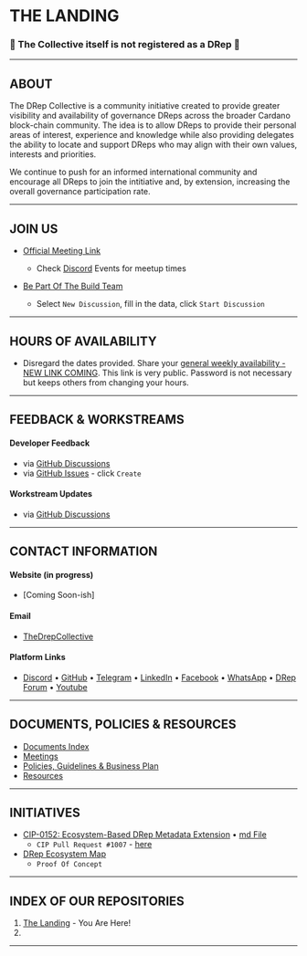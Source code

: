 # THE LANDING
### 🛑 The Collective itself is not registered as a DRep 🛑
---

## ABOUT
The DRep Collective is a community initiative created to provide greater visibility and availability of governance DReps across the broader Cardano block-chain community. The idea is to allow DReps to provide their personal areas of interest, experience and knowledge while also providing delegates the ability to locate and support DReps who may align with their own values, interests and priorities.

We continue to push for an informed international community and encourage all DReps to join the intitiative and, by extension, increasing the overall governance participation rate.

---

## JOIN US
- [Official Meeting Link](https://meet.jit.si/Drep-Collective)
   - Check [Discord](https://discord.gg/VHzZCBxNDm) Events for meetup times
 
- [Be Part Of The Build Team](https://github.com/orgs/DRep-Collective/discussions/categories/workstream_onboarding)
   - Select `New Discussion`, fill in the data, click `Start Discussion`

---

## HOURS OF AVAILABILITY
- Disregard the dates provided. Share your [general weekly availability - NEW LINK COMING](). This link is very public. Password is not necessary but keeps others from changing your hours.

---

## FEEDBACK & WORKSTREAMS

#### Developer Feedback
- via [GitHub Discussions](https://github.com/orgs/DRep-Collective/discussions/categories/developer_feedback)
- via [GitHub Issues](https://github.com/DRep-Collective/Landing/issues/new?template=developer-feedback.md) - click `Create`

#### Workstream Updates
- via [GitHub Discussions](https://github.com/orgs/DRep-Collective/discussions/categories/workstream_report)

---

## CONTACT INFORMATION

#### Website (in progress)
- [Coming Soon-ish]

#### Email
- [TheDrepCollective](mailto:thedrepcollective@gmail.com)

#### Platform Links
- [Discord](https://discord.gg/VHzZCBxNDm) • [GitHub](https://github.com/DRep-Collective) • [Telegram](https://t.me/+Y1HJLBoLK-UyNDc5) • [LinkedIn](https://www.linkedin.com/company/the-drep-collective/) • [Facebook](https://www.facebook.com/profile.php?id=61572466194346) • [WhatsApp](https://chat.whatsapp.com/KZVsqc3GrLhIkkyMX6KKYR) • [DRep Forum](https://linktr.ee/drepforum) • [Youtube](https://www.youtube.com/@TheDRepCollective)

---

## DOCUMENTS, POLICIES & RESOURCES
- [Documents Index](https://github.com/DRep-Collective/Landing/blob/main/docs/index.md)
- [Meetings](https://github.com/DRep-Collective/Landing/blob/main/docs/meetings/index.md)
- [Policies, Guidelines & Business Plan](https://github.com/DRep-Collective/Landing/blob/main/docs/organization/index.md)
- [Resources](https://github.com/DRep-Collective/Landing/blob/main/resources/index.md)

---

## INITIATIVES
- [CIP-0152: Ecosystem-Based DRep Metadata Extension](https://preview-drep.vercel.app/CIP-0152) • [md File](https://github.com/DRep-Collective/Landing/blob/main/docs/projects/metadata/draft-cip-0152-11-mar-2025.md)
   - `CIP Pull Request #1007` - [here](https://github.com/cardano-foundation/CIPs/pull/1007)
- [DRep Ecosystem Map](https://preview-drep.vercel.app/)
   - `Proof Of Concept`

---

## INDEX OF OUR REPOSITORIES
1. [The Landing](https://github.com/DRep-Collective/landing) - You Are Here!
2. 
---

